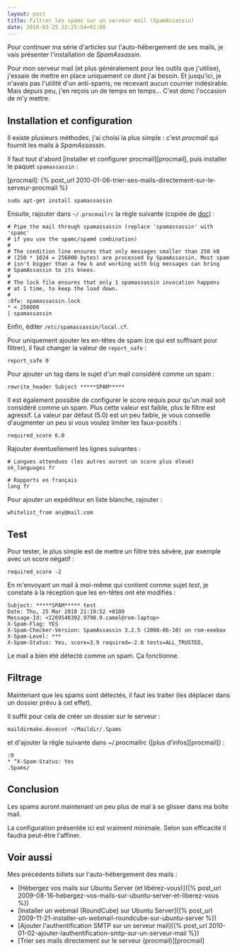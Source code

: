 ```yaml
---
layout: post
title: Filtrer les spams sur un serveur mail (SpamAssassin)
date: 2010-03-25 22:25:54+01:00
---
```


Pour continuer ma série d'articles sur l'auto-hébergement de ses mails, je vais
présenter l'installation de _SpamAssassin_.

Pour mon serveur mail (et plus généralement pour les outils que j'utilise),
j'essaie de mettre en place uniquement ce dont j'ai besoin. Et jusqu'ici, je
n'avais pas l'utilité d'un anti-spams, ne recevant aucun courrier indésirable.
Mais depuis peu, j'en reçois un de temps en temps… C'est donc l'occasion de m'y
mettre.


## Installation et configuration

Il existe plusieurs méthodes, j'ai choisi la plus simple : c'est _procmail_ qui
fournit les mails à _SpamAssassin_.

Il faut tout d'abord [installer et configurer procmail][procmail], puis
installer le paquet `spamassassin` :

[procmail]: {% post_url 2010-01-06-trier-ses-mails-directement-sur-le-serveur-procmail %}

    sudo apt-get install spamassassin

Ensuite, rajouter dans `~/.procmailrc` la règle suivante (copiée de [doc][]) :

[doc]: http://spamassassin.apache.org/full/3.0.x/dist/procmailrc.example

    # Pipe the mail through spamassassin (replace 'spamassassin' with 'spamc'
    # if you use the spamc/spamd combination)
    #
    # The condition line ensures that only messages smaller than 250 kB
    # (250 * 1024 = 256000 bytes) are processed by SpamAssassin. Most spam
    # isn't bigger than a few k and working with big messages can bring
    # SpamAssassin to its knees.
    #
    # The lock file ensures that only 1 spamassassin invocation happens
    # at 1 time, to keep the load down.
    #
    :0fw: spamassassin.lock
    * < 256000
    | spamassassin


Enfin, éditer `/etc/spamassassin/local.cf`.

Pour uniquement ajouter les en-têtes de spam (ce qui est suffisant pour
filtrer), il faut changer la valeur de `report_safe` :

    report_safe 0

Pour ajouter un tag dans le sujet d'un mail considéré comme un spam :

    rewrite_header Subject *****SPAM*****

Il est également possible de configurer le score requis pour qu'un mail soit
considéré comme un spam. Plus cette valeur est faible, plus le filtre est
agressif.  La valeur par défaut (5.0) est un peu faible, je vous conseille
d'augmenter un peu si vous voulez limiter les faux-positifs :

    required_score 6.0

Rajouter éventuellement les lignes suivantes :

    # Langues attendues (les autres auront un score plus élevé)
    ok_languages fr

    # Rapports en français
    lang fr

Pour ajouter un expéditeur en liste blanche, rajouter :

    whitelist_from any@mail.com


## Test

Pour tester, le plus simple est de mettre un filtre très sévère, par exemple avec un score négatif :

    required_score -2

En m'envoyant un mail à moi-même qui contient comme sujet _test_, je constate à
la réception que les en-têtes ont été modifiés :

    Subject: *****SPAM***** test
    Date: Thu, 25 Mar 2010 21:19:52 +0100
    Message-Id: <1269548392.9798.9.camel@rom-laptop>
    X-Spam-Flag: YES
    X-Spam-Checker-Version: SpamAssassin 3.2.5 (2008-06-10) on rom-eeebox
    X-Spam-Level: ***
    X-Spam-Status: Yes, score=3.9 required=-2.0 tests=ALL_TRUSTED,

Le mail a bien été détecté comme un spam. Ça fonctionne.


## Filtrage


Maintenant que les spams sont détectés, il faut les traiter (les déplacer dans
un dossier prévu à cet effet).

Il suffit pour cela de créer un dossier sur le serveur :

    maildirmake.dovecot ~/Maildir/.Spams

et d'ajouter la règle suivante dans ~/.procmailrc ([plus d'infos][procmail]) :

    :0
    * ^X-Spam-Status: Yes
    .Spams/


## Conclusion

Les spams auront maintenant un peu plus de mal à se glisser dans ma boîte mail.

La configuration présentée ici est vraiment minimale. Selon son efficacité il
faudra peut-être l'affiner.


## Voir aussi

Mes précédents billets sur l'auto-hébergement des mails :

 * [Hébergez vos mails sur Ubuntu Server (et libérez-vous)]({% post_url 2009-08-16-hebergez-vos-mails-sur-ubuntu-server-et-liberez-vous %})
 * [Installer un webmail (RoundCube) sur Ubuntu Server]({% post_url 2009-11-21-installer-un-webmail-roundcube-sur-ubuntu-server %})
 * [Ajouter l'authentification SMTP sur un serveur mail]({% post_url 2010-01-02-ajouter-lauthentification-smtp-sur-un-serveur-mail %})
 * [Trier ses mails directement sur le serveur (procmail)][procmail]
